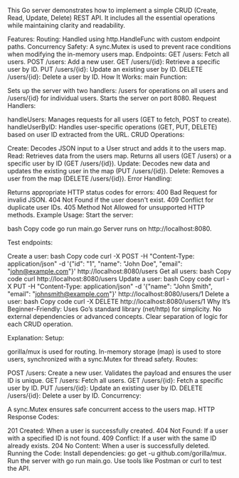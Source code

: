 This Go server demonstrates how to implement a simple CRUD (Create, Read, Update, Delete) REST API. It includes all the essential operations while maintaining clarity and readability.

Features:
Routing: Handled using http.HandleFunc with custom endpoint paths.
Concurrency Safety: A sync.Mutex is used to prevent race conditions when modifying the in-memory users map.
Endpoints:
GET /users: Fetch all users.
POST /users: Add a new user.
GET /users/{id}: Retrieve a specific user by ID.
PUT /users/{id}: Update an existing user by ID.
DELETE /users/{id}: Delete a user by ID.
How It Works:
main Function:

Sets up the server with two handlers: /users for operations on all users and /users/{id} for individual users.
Starts the server on port 8080.
Request Handlers:

handleUsers: Manages requests for all users (GET to fetch, POST to create).
handleUserByID: Handles user-specific operations (GET, PUT, DELETE) based on user ID extracted from the URL.
CRUD Operations:

Create: Decodes JSON input to a User struct and adds it to the users map.
Read: Retrieves data from the users map. Returns all users (GET /users) or a specific user by ID (GET /users/{id}).
Update: Decodes new data and updates the existing user in the map (PUT /users/{id}).
Delete: Removes a user from the map (DELETE /users/{id}).
Error Handling:

Returns appropriate HTTP status codes for errors:
400 Bad Request for invalid JSON.
404 Not Found if the user doesn't exist.
409 Conflict for duplicate user IDs.
405 Method Not Allowed for unsupported HTTP methods.
Example Usage:
Start the server:

bash
Copy code
go run main.go
Server runs on http://localhost:8080.

Test endpoints:

Create a user:
bash
Copy code
curl -X POST -H "Content-Type: application/json" -d '{"id": "1", "name": "John Doe", "email": "john@example.com"}' http://localhost:8080/users
Get all users:
bash
Copy code
curl http://localhost:8080/users
Update a user:
bash
Copy code
curl -X PUT -H "Content-Type: application/json" -d '{"name": "John Smith", "email": "johnsmith@example.com"}' http://localhost:8080/users/1
Delete a user:
bash
Copy code
curl -X DELETE http://localhost:8080/users/1
Why It’s Beginner-Friendly:
Uses Go’s standard library (net/http) for simplicity.
No external dependencies or advanced concepts.
Clear separation of logic for each CRUD operation.



Explanation:
Setup:

gorilla/mux is used for routing.
In-memory storage (map) is used to store users, synchronized with a sync.Mutex for thread safety.
Routes:

POST /users: Create a new user. Validates the payload and ensures the user ID is unique.
GET /users: Fetch all users.
GET /users/{id}: Fetch a specific user by ID.
PUT /users/{id}: Update an existing user by ID.
DELETE /users/{id}: Delete a user by ID.
Concurrency:

A sync.Mutex ensures safe concurrent access to the users map.
HTTP Response Codes:

201 Created: When a user is successfully created.
404 Not Found: If a user with a specified ID is not found.
409 Conflict: If a user with the same ID already exists.
204 No Content: When a user is successfully deleted.
Running the Code:
Install dependencies: go get -u github.com/gorilla/mux.
Run the server with go run main.go.
Use tools like Postman or curl to test the API.
